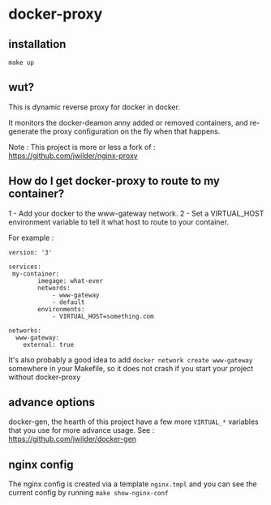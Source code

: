 # docker-proxy

## installation
`make up`

## wut?

This is dynamic reverse proxy for docker in docker.

It monitors the docker-deamon anny added or removed containers, and re-generate the proxy configuration on the fly when that happens.

Note : This project is more or less a fork of : https://github.com/jwilder/nginx-proxy

## How do I get docker-proxy to route to my container?
1 - Add your docker to the www-gateway network.
2 - Set a VIRTUAL_HOST environment variable to tell it what host to route to your container.

For example : 
```
version: '3'

services:
 my-container:
        imegage: what-ever
        networds: 
            - www-gateway
            - default
        environments:
            - VIRTUAL_HOST=something.com

networks:
  www-gateway:
    external: true

```

It's also probably a good idea to add  `docker network create www-gateway` somewhere in your Makefile, so it does not crash if you start your project without docker-proxy

## advance options
docker-gen, the hearth of this project have a few more `VIRTUAL_*` variables that you use for more advance usage.
See : https://github.com/jwilder/docker-gen
 
## nginx config
The nginx config is created via a template `nginx.tmpl`
and you can see the current config by running `make show-nginx-conf`

